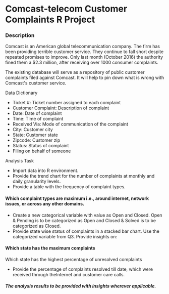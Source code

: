 # Comcast-telecom Customer Complaints R Project

### Description

Comcast is an American global telecommunication company. The firm has been providing terrible customer service. They continue to fall short despite repeated promises to improve. Only last month (October 2016) the authority fined them a $2.3 million, after receiving over 1000 consumer complaints.

The existing database will serve as a repository of public customer complaints filed against Comcast.
It will help to pin down what is wrong with Comcast's customer service.

Data Dictionary
- Ticket #: Ticket number assigned to each complaint
- Customer Complaint: Description of complaint
- Date: Date of complaint
- Time: Time of complaint
- Received Via: Mode of communication of the complaint
- City: Customer city
- State: Customer state
- Zipcode: Customer zip
- Status: Status of complaint
- Filing on behalf of someone

  
Analysis Task
- Import data into R environment.
- Provide the trend chart for the number of complaints at monthly and daily granularity levels.
- Provide a table with the frequency of complaint types.

#### Which complaint types are maximum i.e., around internet, network issues, or across any other domains.
- Create a new categorical variable with value as Open and Closed. Open & Pending is to be categorized as Open and Closed & Solved is to be categorized as Closed.
- Provide state wise status of complaints in a stacked bar chart. Use the categorized variable from Q3. Provide insights on:

#### Which state has the maximum complaints
Which state has the highest percentage of unresolved complaints
- Provide the percentage of complaints resolved till date, which were received through theInternet and customer care calls.

##### The analysis results to be provided with insights wherever applicable.
